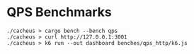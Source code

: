 # QPS Benchmarks

```shell
./cacheus > cargo bench --bench qps
./cacheus > curl http://127.0.0.1:3001
./cacheus > k6 run --out dashboard benches/qps_http/k6.js
```